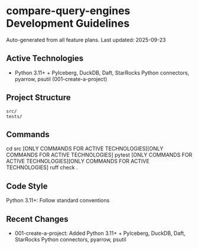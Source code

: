 # compare-query-engines Development Guidelines

Auto-generated from all feature plans. Last updated: 2025-09-23

## Active Technologies
- Python 3.11+ + PyIceberg, DuckDB, Daft, StarRocks Python connectors, pyarrow, psutil (001-create-a-project)

## Project Structure
```
src/
tests/
```

## Commands
cd src [ONLY COMMANDS FOR ACTIVE TECHNOLOGIES][ONLY COMMANDS FOR ACTIVE TECHNOLOGIES] pytest [ONLY COMMANDS FOR ACTIVE TECHNOLOGIES][ONLY COMMANDS FOR ACTIVE TECHNOLOGIES] ruff check .

## Code Style
Python 3.11+: Follow standard conventions

## Recent Changes
- 001-create-a-project: Added Python 3.11+ + PyIceberg, DuckDB, Daft, StarRocks Python connectors, pyarrow, psutil

<!-- MANUAL ADDITIONS START -->
<!-- MANUAL ADDITIONS END -->